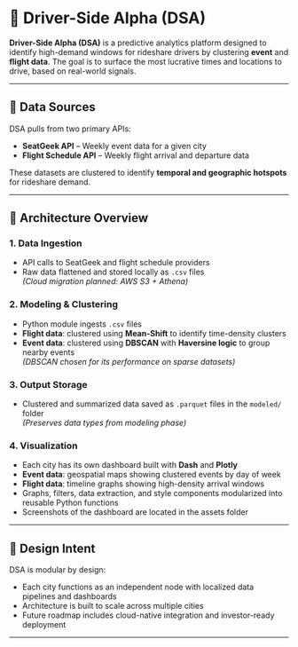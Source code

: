 # 🚗 Driver-Side Alpha (DSA)

**Driver-Side Alpha (DSA)** is a predictive analytics platform designed to identify high-demand windows for rideshare drivers by clustering **event** and **flight data**. The goal is to surface the most lucrative times and locations to drive, based on real-world signals.

---

## 📡 Data Sources

DSA pulls from two primary APIs:

- **SeatGeek API** – Weekly event data for a given city  
- **Flight Schedule API** – Weekly flight arrival and departure data

These datasets are clustered to identify **temporal and geographic hotspots** for rideshare demand.

---

## 🧱 Architecture Overview

### 1. Data Ingestion
- API calls to SeatGeek and flight schedule providers
- Raw data flattened and stored locally as `.csv` files  
  *(Cloud migration planned: AWS S3 + Athena)*

### 2. Modeling & Clustering
- Python module ingests `.csv` files
- **Flight data**: clustered using **Mean-Shift** to identify time-density clusters  
- **Event data**: clustered using **DBSCAN** with **Haversine logic** to group nearby events  
  *(DBSCAN chosen for its performance on sparse datasets)*

### 3. Output Storage
- Clustered and summarized data saved as `.parquet` files in the `modeled/` folder  
  *(Preserves data types from modeling phase)*

### 4. Visualization
- Each city has its own dashboard built with **Dash** and **Plotly**
- **Event data**: geospatial maps showing clustered events by day of week  
- **Flight data**: timeline graphs showing high-density arrival windows  
- Graphs, filters, data extraction, and style components modularized into reusable Python functions
- Screenshots of the dashboard are located in the assets folder

---

## 🧠 Design Intent

DSA is modular by design:  
- Each city functions as an independent node with localized data pipelines and dashboards  
- Architecture is built to scale across multiple cities  
- Future roadmap includes cloud-native integration and investor-ready deployment

---

